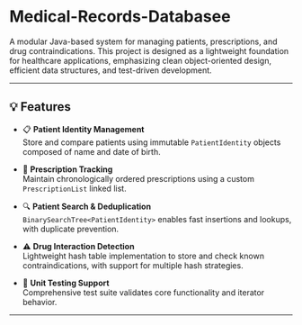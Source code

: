 # Medical-Records-Databasee

A modular Java-based system for managing patients, prescriptions, and drug contraindications. This project is designed as a lightweight foundation for healthcare applications, emphasizing clean object-oriented design, efficient data structures, and test-driven development.

---

## 💡 Features

- 📋 **Patient Identity Management**  
  Store and compare patients using immutable `PatientIdentity` objects composed of name and date of birth.

- 💊 **Prescription Tracking**  
  Maintain chronologically ordered prescriptions using a custom `PrescriptionList` linked list.

- 🔍 **Patient Search & Deduplication**  
  `BinarySearchTree<PatientIdentity>` enables fast insertions and lookups, with duplicate prevention.

- ⚠️ **Drug Interaction Detection**  
  Lightweight hash table implementation to store and check known contraindications, with support for multiple hash strategies.

- 🧪 **Unit Testing Support**  
  Comprehensive test suite validates core functionality and iterator behavior.

---

